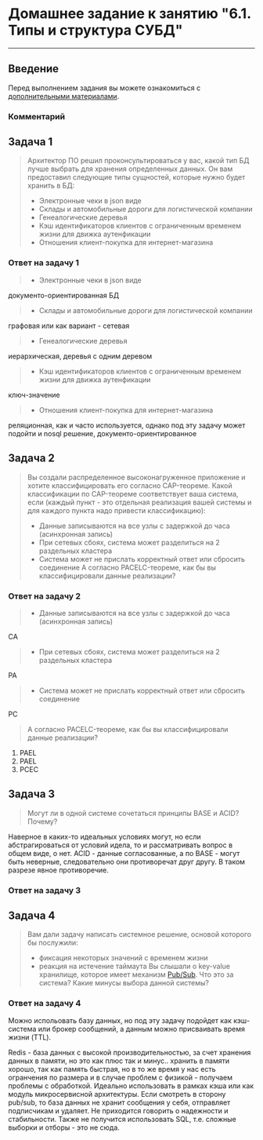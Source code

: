 # Домашнее задание к занятию "6.1. Типы и структура СУБД"

---

## Введение
Перед выполнением задания вы можете ознакомиться с 
[дополнительными материалами](https://github.com/netology-code/virt-homeworks/tree/master/additional/README.md).

### Комментарий

## Задача 1
> Архитектор ПО решил проконсультироваться у вас, какой тип БД 
> лучше выбрать для хранения определенных данных.
> Он вам предоставил следующие типы сущностей, которые нужно будет хранить в БД:
> - Электронные чеки в json виде
> - Склады и автомобильные дороги для логистической компании
> - Генеалогические деревья
> - Кэш идентификаторов клиентов с ограниченным временем жизни для движка аутенфикации
> - Отношения клиент-покупка для интернет-магазина

### Ответ на задачу 1
> - Электронные чеки в json виде

документо-ориентированная БД 

> - Склады и автомобильные дороги для логистической компании

графовая или как вариант - сетевая

> - Генеалогические деревья

иерархическая, деревья с одним деревом

> - Кэш идентификаторов клиентов с ограниченным временем жизни для движка аутенфикации

ключ-значение

> - Отношения клиент-покупка для интернет-магазина

реляционная, как и часто используется, однако под эту задачу может подойти и nosql решение, документо-ориентированное

## Задача 2

> Вы создали распределенное высоконагруженное приложение и хотите классифицировать его согласно 
> CAP-теореме. Какой классификации по CAP-теореме соответствует ваша система, если 
> (каждый пункт - это отдельная реализация вашей системы и для каждого пункта надо привести классификацию):
> - Данные записываются на все узлы с задержкой до часа (асинхронная запись)
> - При сетевых сбоях, система может разделиться на 2 раздельных кластера
> - Система может не прислать корректный ответ или сбросить соединение
> А согласно PACELC-теореме, как бы вы классифицировали данные реализации?

### Ответ на задачу 2
> - Данные записываются на все узлы с задержкой до часа (асинхронная запись)

CA 

> - При сетевых сбоях, система может разделиться на 2 раздельных кластера

PA 

> - Система может не прислать корректный ответ или сбросить соединение

PC 

> А согласно PACELC-теореме, как бы вы классифицировали данные реализации?

1. PAEL
2. PAEL
3. PCEC

## Задача 3
> Могут ли в одной системе сочетаться принципы BASE и ACID? Почему?

Наверное в каких-то идеальных условиях могут, но если абстрагироваться от условий идела, то и рассматривать вопрос в общем виде, о нет. ACID - данные согласованные, а по BASE - могут быть неверные, следовательно они противоречат друг другу. В таком разрезе явное противоречие.

### Ответ на задачу 3

## Задача 4

> Вам дали задачу написать системное решение, основой которого бы послужили:
> - фиксация некоторых значений с временем жизни
> - реакция на истечение таймаута
> Вы слышали о key-value хранилище, которое имеет механизм [Pub/Sub](https://habr.com/ru/post/278237/). 
> Что это за система? Какие минусы выбора данной системы?

### Ответ на задачу 4

Можно испольовать базу данных, но под эту задачу подойдет как кэш-система или брокер сообщений, а данным можно присваивать время жизни (TTL). 

Redis - база данных с высокой производительностью, за счет хранения данных в памяти, но это как плюс так и минус.. хранить в памяти хорошо, так как память быстрая, но в то же время у нас есть огранчения по размера и в случае проблем с физикой - получаем проблемы с обработкой. Идеально использовать в рамках кэша или как модуль микросервисной архитектуры. Если смотреть в сторону pub/sub, то база данных не хранит сообщения у себя, отправляет подписчикам и удаляет. Не приходится говорить о надежности и стабильности. Также не получится использовать SQL, т.е. сложные выборки и отборы - это не сюда.
